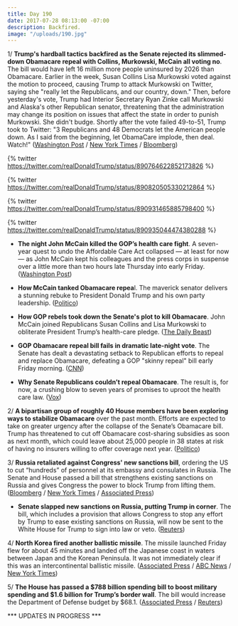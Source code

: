 ```yaml
---
title: Day 190
date: 2017-07-28 08:13:00 -07:00
description: Backfired.
image: "/uploads/190.jpg"
---
```


1/ **Trump's hardball tactics backfired as the Senate rejected its slimmed-down Obamacare repeal with Collins, Murkowski, McCain all voting no**. The bill would have left 16 million more people uninsured by 2026 than Obamacare. Earlier in the week, Susan Collins Lisa Murkowski voted against the motion to proceed, causing Trump to attack Murkowski on Twitter, saying she "really let the Republicans, and our country, down." Then, before yesterday's vote, Trump had Interior Secretary Ryan Zinke call Murkowski and Alaska's other Republican senator, threatening that the administration may change its position on issues that affect the state in order to punish Murkowski. She didn't budge. Shortly after the vote failed 49-to-51, Trump took to Twitter: "3 Republicans and 48 Democrats let the American people down. As I said from the beginning, let ObamaCare implode, then deal. Watch!" ([Washington Post](https://www.washingtonpost.com/news/powerpost/paloma/daily-202/2017/07/28/daily-202-trump-s-hardball-tactics-backfire-as-skinny-repeal-goes-down/597a7cf630fb045fdaef0fd5/) / [New York Times](https://www.nytimes.com/2017/07/27/us/politics/obamacare-partial-repeal-senate-republicans-revolt.html?_r=0) / [Bloomberg](https://www.bloomberg.com/news/articles/2017-07-28/senate-blocks-gop-health-bill-jeopardizing-obamacare-repeal))

{% twitter https://twitter.com/realDonaldTrump/status/890764622852173826 %}

{% twitter https://twitter.com/realDonaldTrump/status/890820505330212864 %}

{% twitter https://twitter.com/realDonaldTrump/status/890931465885798400 %}

{% twitter https://twitter.com/realDonaldTrump/status/890935044474380288 %}

* **The night John McCain killed the GOP’s health care fight**. A seven-year quest to undo the Affordable Care Act collapsed — at least for now — as John McCain kept his colleagues and the press corps in suspense over a little more than two hours late Thursday into early Friday. ([Washington Post](https://www.washingtonpost.com/powerpost/the-night-john-mccain-killed-the-gops-health-care-fight/2017/07/28/f5acce58-7361-11e7-8f39-eeb7d3a2d304_story.html))

* **How McCain tanked Obamacare repea**l. The maverick senator delivers a stunning rebuke to President Donald Trump and his own party leadership. ([Politico](http://www.politico.com/story/2017/07/28/how-mccain-upended-obamacare-repeal-241070))

* **How GOP rebels took down the Senate's plot to kill Obamacare**. John McCain joined Republicans Susan Collins and Lisa Murkowski to obliterate President Trump’s health-care pledge. ([The Daily Beast](http://www.thedailybeast.com/john-mccain-strikes-down-gop-plot-to-kill-obamacare))

* **GOP Obamacare repeal bill fails in dramatic late-night vote**. The Senate has dealt a devastating setback to Republican efforts to repeal and replace Obamacare, defeating a GOP "skinny repeal" bill early Friday morning. ([CNN](http://www.cnn.com/2017/07/27/politics/health-care-debate-thursday/index.html))

* **Why Senate Republicans couldn’t repeal Obamacare**. The result is, for now, a crushing blow to seven years of promises to uproot the health care law. ([Vox](https://www.vox.com/policy-and-politics/2017/7/28/16054700/senate-obamacare-repeal-john-mccain-susan-collins-lisa-murkowski))

2/ **A bipartisan group of roughly 40 House members have been exploring ways to stabilize Obamacare** over the past month. Efforts are expected to take on greater urgency after the collapse of the Senate’s Obamacare bill. Trump has threatened to cut off Obamacare cost-sharing subsidies as soon as next month, which could leave about 25,000 people in 38 states at risk of having no insurers willing to offer coverage next year. ([Politico](http://www.politico.com/story/2017/07/28/house-group-obamacare-repeal-meeting-241083))

3/ **Russia retaliated against Congress' new sanctions bill**, ordering the US to cut “hundreds” of personnel at its embassy and consulates in Russia. The Senate and House passed a bill that strengthens existing sanctions on Russia and gives Congress the power to block Trump from lifting them. ([Bloomberg](https://www.bloomberg.com/news/articles/2017-07-28/russia-retaliates-for-u-s-sanctions-with-ouster-of-diplomats) / [New York Times](https://www.nytimes.com/2017/07/28/world/europe/us-russia-sanctions.html) / [Associated Press](https://apnews.com/8801b4ad4f784490a1ea1ce6edfe7032/Russia-sanctions-bill-heads-to-Trump,-Moscow-retaliates))

* **Senate slapped new sanctions on Russia, putting Trump in corner**. The bill, which includes a provision that allows Congress to stop any effort by Trump to ease existing sanctions on Russia, will now be sent to the White House for Trump to sign into law or veto. ([Reuters](https://www.reuters.com/article/us-usa-trump-russia-sanctions-idUSKBN1AC1U8))

4/ **North Korea fired another ballistic missile**. The missile launched Friday flew for about 45 minutes and landed off the Japanese coast in waters between Japan and the Korean Peninsula. It was not immediately clear if this was an intercontinental ballistic missile. ([Associated Press](https://apnews.com/284c40f3c92746d9845ef0528570b81b) / [ABC News](http://abcnews.go.com/US/us-detects-north-korean-missile-launch/story?id=48908129) / [New York Times](https://www.nytimes.com/2017/07/28/world/asia/north-korea-ballistic-missile.html))

5/ **The House has passed a $788 billion spending bill to boost military spending and $1.6 billion for Trump’s border wall**. The bill would increase the Department of Defense budget by $68.1. ([Associated Press](https://www.apnews.com/a6976f7528974235a46cf8b834bd2c10) / [Reuters](https://www.reuters.com/article/us-usa-congress-defense-idUSKBN1AC38K))

\*\*\* UPDATES IN PROGRESS \*\*\*